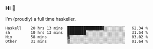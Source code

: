 ### Hi 👋

I'm (proudly) a full time haskeller.

<!--START_SECTION:waka-->

```text
Haskell    20 hrs 13 mins  ███████████████▓░░░░░░░░░   62.34 %
sh         10 hrs 13 mins  ████████░░░░░░░░░░░░░░░░░   31.54 %
Nix        58 mins         ▓░░░░░░░░░░░░░░░░░░░░░░░░   03.02 %
Other      31 mins         ▒░░░░░░░░░░░░░░░░░░░░░░░░   01.64 %
```

<!--END_SECTION:waka-->
